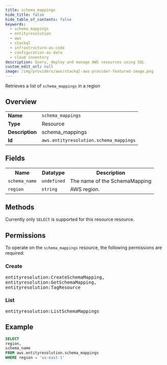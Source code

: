 ```yaml
---
title: schema_mappings
hide_title: false
hide_table_of_contents: false
keywords:
  - schema_mappings
  - entityresolution
  - aws
  - stackql
  - infrastructure-as-code
  - configuration-as-data
  - cloud inventory
description: Query, deploy and manage AWS resources using SQL
custom_edit_url: null
image: /img/providers/aws/stackql-aws-provider-featured-image.png
---
```

Retrieves a list of <code>schema_mappings</code> in a region

## Overview
<table><tbody>
<tr><td><b>Name</b></td><td><code>schema_mappings</code></td></tr>
<tr><td><b>Type</b></td><td>Resource</td></tr>
<tr><td><b>Description</b></td><td>schema_mappings</td></tr>
<tr><td><b>Id</b></td><td><code>aws.entityresolution.schema_mappings</code></td></tr>
</tbody></table>

## Fields
<table><tbody>
<tr><th>Name</th><th>Datatype</th><th>Description</th></tr>
<tr><td><code>schema_name</code></td><td><code>undefined</code></td><td>The name of the SchemaMapping</td></tr>
<tr><td><code>region</code></td><td><code>string</code></td><td>AWS region.</td></tr>

</tbody></table>

## Methods
Currently only <code>SELECT</code> is supported for this resource resource.

## Permissions

To operate on the <code>schema_mappings</code> resource, the following permissions are required:

### Create
<pre>
entityresolution:CreateSchemaMapping,
entityresolution:GetSchemaMapping,
entityresolution:TagResource</pre>

### List
<pre>
entityresolution:ListSchemaMappings</pre>


## Example
```sql
SELECT
region,
schema_name
FROM aws.entityresolution.schema_mappings
WHERE region = 'us-east-1'
```
